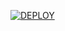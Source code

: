 
<a href='https://dashboard.heroku.com/new?template=https://github.com/darkewing/gifted-session-generator' target="_blank"><img alt='DEPLOY' src='https://img.shields.io/badge/-DEPLOY-black?style=for-the-badge&logo=heroku&logoColor=white'/>

